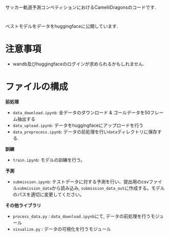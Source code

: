 # 
サッカー軌道予測コンペティションにおけるCamelliDragonsのコードです.

# 
ベストモデルをデータをhuggingfaceに公開しています. 

# 注意事項
- wandb及びhuggingfaceのログインが求められるかもしれません. 

# ファイルの構成
**前処理**
- `data_download.ipynb`: 全データのダウンロード & ゴールデータを50フレーム抽出する 
- `data_upload.ipynb`: データをhuggingfaceにアップロードを行う
- `data_preprocess.ipynb`: データの前処理を行い`data`ディレクトリに保存する. 

**訓練**
- `train.ipynb`: モデルの訓練を行う。

**予測**
- `submission.ipynb`: テストデータに対する予測を行い、提出用のcsvファイル`submission_data`から読み込み, `submission_data_out`に作成する。モデルのパスを適切に変更してください。

**その他ライブラリ**
- `process_data.py` : `data_download.ipynb`にて, データの前処理を行うモジュール
- `visualize.py` : データの可視化を行うモジュール